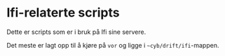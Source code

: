 # Ifi-relaterte scripts

Dette er scripts som er i bruk på Ifi sine servere.

Det meste er lagt opp til å kjøre på `vor` og ligge i `~cyb/drift/ifi`-mappen.
